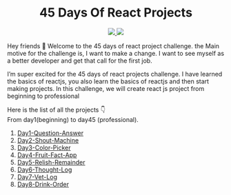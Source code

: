 <div align='center'>
    <h1>45 Days Of React Projects</h1>
    <a class="header-badge" target="_blank" href="https://www.linkedin.com/in/saurabhmchavan/">
          <img src="https://img.shields.io/badge/style--5eba00.svg?label=LinkedIn&logo=linkedin&style=social">
    </a>   
    <a class="header-badge" target="_blank" href="https://twitter.com/100rabhcsmc">
          <img src="https://img.shields.io/badge/style--5eba00.svg?label=twitter&logo=twitter&style=social">
    </a>
 </div>     

Hey friends 👋 
Welcome to the 45  days of react project challenge. the Main motive for the challenge is, I want to make a change. I want to see myself as a better developer and get that call for the first job.

I’m super excited for the 45 days of react projects challenge. I have learned the basics of reactjs, you also learn the basics of reactjs and then start making projects. In this challenge, we will create react js project from beginning to professional

Here is the list of all the projects 👇<br>
From day1(beginning) to day45 (professional).
1) <a href="https://github.com/100rabhcsmc/45-Days-Of-React-Projects/tree/master/Day1-Question-Answer/build">Day1-Question-Answer</a>
2) <a href="https://github.com/100rabhcsmc/45-Days-Of-React-Projects/tree/master/Day2-Shout-machine/build">Day2-Shout-Machine</a>
3) <a href="https://github.com/100rabhcsmc/45-Days-Of-React-Projects/tree/master/Day3-color-picker/build">Day3-Color-Picker</a>
4) <a href="https://github.com/100rabhcsmc/45-Days-Of-React-Projects/tree/master/Day4-fruit-fact-app/build">Day4-Fruit-Fact-App</a>
5) <a href="https://github.com/100rabhcsmc/45-Days-Of-React-Projects/tree/master/Day5-relish-remainder/build">Day5-Relish-Remainder</a>
6) <a href="https://github.com/100rabhcsmc/45-Days-Of-React-Projects/tree/master/Day6-thought-log/build">Day6-Thought-Log</a>
7) <a href="https://github.com/100rabhcsmc/45-Days-Of-React-Projects/tree/master/Day7-vet-log/build">Day7-Vet-Log</a>
2) <a href="https://github.com/100rabhcsmc/45-Days-Of-React-Projects/tree/master/Day8-Drink-Order/build">Day8-Drink-Order</a>
